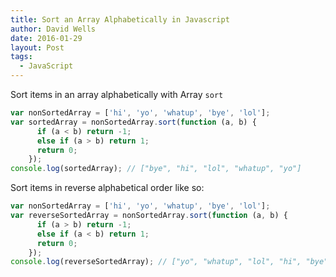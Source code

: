 ```yaml
---
title: Sort an Array Alphabetically in Javascript
author: David Wells
date: 2016-01-29
layout: Post
tags:
  - JavaScript
---
```


Sort items in an array alphabetically with Array `sort`

```js
var nonSortedArray = ['hi', 'yo', 'whatup', 'bye', 'lol'];
var sortedArray = nonSortedArray.sort(function (a, b) {
      if (a < b) return -1;
      else if (a > b) return 1;
      return 0;
    });
console.log(sortedArray); // ["bye", "hi", "lol", "whatup", "yo"]
```

Sort items in reverse alphabetical order like so:

```js
var nonSortedArray = ['hi', 'yo', 'whatup', 'bye', 'lol'];
var reverseSortedArray = nonSortedArray.sort(function (a, b) {
      if (a > b) return -1;
      else if (a < b) return 1;
      return 0;
    });
console.log(reverseSortedArray); // ["yo", "whatup", "lol", "hi", "bye"]
```

